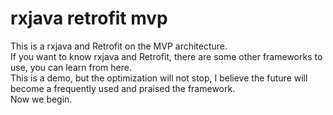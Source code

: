# rxjava retrofit mvp
This is a rxjava and Retrofit on the MVP architecture.  
If you want to know rxjava and Retrofit, there are some other frameworks to use, you can learn from here.  
This is a demo, but the optimization will not stop, I believe the future will become a frequently used and praised the framework.  
Now we begin.  




